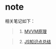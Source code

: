 # note

相关笔记如下：

> 1. [MVVM原理](https://github.com/Megan-TA/note/tree/master/segmentfault/MVVM%E5%8E%9F%E7%90%86)

> 2. [JS知识点总结](https://github.com/Megan-TA/note/blob/master/note/js%E7%9F%A5%E8%AF%86%E7%82%B9%E6%80%BB%E7%BB%93.md)
